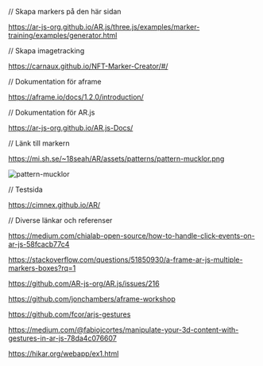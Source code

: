 // Skapa markers på den här sidan

https://ar-js-org.github.io/AR.js/three.js/examples/marker-training/examples/generator.html

// Skapa imagetracking

https://carnaux.github.io/NFT-Marker-Creator/#/

// Dokumentation för aframe

https://aframe.io/docs/1.2.0/introduction/

// Dokumentation för AR.js

https://ar-js-org.github.io/AR.js-Docs/

// Länk till markern

https://mi.sh.se/~18seah/AR/assets/patterns/pattern-mucklor.png

![pattern-mucklor](https://user-images.githubusercontent.com/12017771/118993513-dcbb8d80-b985-11eb-97c3-d59a14286c5c.png)

// Testsida

https://cimnex.github.io/AR/

// Diverse länkar och referenser

https://medium.com/chialab-open-source/how-to-handle-click-events-on-ar-js-58fcacb77c4

https://stackoverflow.com/questions/51850930/a-frame-ar-js-multiple-markers-boxes?rq=1

https://github.com/AR-js-org/AR.js/issues/216

https://github.com/jonchambers/aframe-workshop

https://github.com/fcor/arjs-gestures

https://medium.com/@fabiojcortes/manipulate-your-3d-content-with-gestures-in-ar-js-78da4c076607

https://hikar.org/webapp/ex1.html
